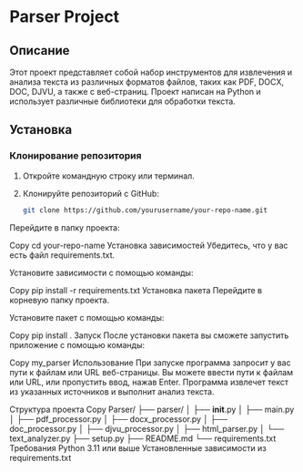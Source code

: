 
# Parser Project

## Описание

Этот проект представляет собой набор инструментов для извлечения и анализа текста из различных форматов файлов, таких как PDF, DOCX, DOC, DJVU, а также с веб-страниц. Проект написан на Python и использует различные библиотеки для обработки текста.

## Установка

### Клонирование репозитория

1. Откройте командную строку или терминал.
2. Клонируйте репозиторий с GitHub:

   ```bash
   git clone https://github.com/yourusername/your-repo-name.git
Перейдите в папку проекта:

Copy
cd your-repo-name
Установка зависимостей
Убедитесь, что у вас есть файл requirements.txt.

Установите зависимости с помощью команды:

Copy
pip install -r requirements.txt
Установка пакета
Перейдите в корневую папку проекта.

Установите пакет с помощью команды:

Copy
pip install .
Запуск
После установки пакета вы сможете запустить приложение с помощью команды:

Copy
my_parser
Использование
При запуске программа запросит у вас пути к файлам или URL веб-страницы. Вы можете ввести пути к файлам или URL, или пропустить ввод, нажав Enter. Программа извлечет текст из указанных источников и выполнит анализ текста.

Структура проекта
Copy
Parser/
├── parser/
│   ├── __init__.py
│   ├── main.py
│   ├── pdf_processor.py
│   ├── docx_processor.py
│   ├── doc_processor.py
│   ├── djvu_processor.py
│   ├── html_parser.py
│   └── text_analyzer.py
├── setup.py
├── README.md
└── requirements.txt
Требования
Python 3.11 или выше
Установленные зависимости из requirements.txt
